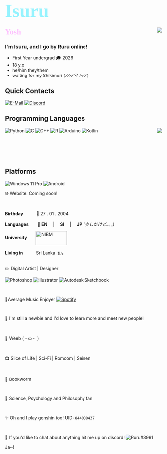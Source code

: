 <!-- Intro-->
# <b><div style="color:#96f3fe;font-family:'Bahnschrift';font-size:60px;align:centre">Isuru</div></b>

<img align="right" src="https://github-readme-stats.vercel.app/api?username=Isuru2701&count_private=true&text_color=ffffff&bg_color=DEG,02a4b5,b202b5&custom_title=Fr?&include_all_commits_disable=true&title_color=ffffff">


<b><div style="color:#fdc0fe;font-family:'Bahnschrift';font-size:25px">Yosh👋</div></b>


### I'm Isuru, and I go by **Ruru** online!

- First Year undergrad 🎓 2026
- 18 y.o 
- he/him they/them
- waiting for my Shikimori ( ⁄ ⁄>⁄ ▽ ⁄<⁄ ⁄ )

## Quick Contacts
[![E-Mail](https://img.shields.io/badge/Isuru-b202b5?style=flat-square&logo=gmail&logoColor=white&labelColor=b202b5)](mailto:isuruyahampath1@gmail.com)
[![Discord](https://img.shields.io/badge/Server-02a4b5?style=flat-square&logo=discord&logoColor=white&labelColor=02a4b5)](https://discord.gg/UBGgbrw)

<!--programming languages-->


## Programming Languages
![Python](https://img.shields.io/badge/-Python-02a4b5?style=flat-square&logo=python&logoColor=fff)
![C](https://img.shields.io/badge/-C-fdc0fd?style=flat-square&logo=C&logoColor=fff)
![C++](https://img.shields.io/badge/-C%2b%2b-e843e3?style=flat-square&logo=C%2b%2b&logoColor=fff)
<img align="right" src="https://github-readme-stats.vercel.app/api/top-langs?username=Isuru2701&hide_border=false&title_color=fff&bg_color=DEG,02a4b5,b202b5&text_color=ffffff&count_private=true&hide=TeX,HTML&layout=compact">
![R](https://img.shields.io/badge/-R-8c9aff?style=flat-square&logo=R&logoColor=fff)
![Arduino](https://img.shields.io/badge/-Arduino-3776ab?style=flat-square&logo=arduino&logoColor=fff)
![Kotlin](https://img.shields.io/badge/-Kotlin-c68cff?style=flat-square&logo=kotlin&logoColor=fff)


<br>
<br>
<br>
<br>

## Platforms
![Windows 11 Pro](https://img.shields.io/badge/Windows%2011%20Pro-02a4b5?style=flat&logo=windows&logoColor=ffffff)
![Android](https://img.shields.io/badge/Android-b202b5?style=flat&logo=android&logoColor=ffffff)


🌐 Website: Coming soon!

<br>

**Birthday**　　　🎂 27 . 01 . 2004 

**Languages**　　💬 **EN** 　|　 **SI**　 |　 **JP** *(少しだけど。。。)*

**University**　　[<img align="center" alt="NIBM" src="https://www.nibm.lk/wp-content/themes/nibm-theme-child/images/main-logo.svg" width="100" height="45">](https://www.nibm.lk/)

**Living in**　　　Sri Lanka [<img align="center" src="https://www.worldatlas.com/img/flag/lk-flag.jpg" width="25" height="16" alt=":flag_lk:">](https://goo.gl/maps/L619iNA4ZNupucj27)


<br>
✏️  Digital Artist | Designer

![Photoshop](https://img.shields.io/badge/-Ps-101112?style=flat-square&logo=adobe&logoColor=3a88e0)
![Illustrator](https://img.shields.io/badge/-Ai-101112?style=flat-square&logo=adobe&logoColor=e0823f)
![Autodesk Sketchbook](https://img.shields.io/badge/-Autodesk%20Sketchbook-3b3a39?style=flat-square&logo=autodesk&logoColor=ed6445)

<br>


🎵Average Music Enjoyer  [![Spotify](https://img.shields.io/badge/Spotify-1DB954?style=flat&logo=spotify&logoColor=white&labelColor=1DB954)](https://open.spotify.com/user/20yg8tckyrqdgvbq3ozfd6q13?si=3f2aced22f494f5d)  

<!--Interests-->
<br>

📰  I'm still a newbie and I'd love to learn more and meet new people!
<br>


<br>

🍙  Weeb (・ω・ )

<br>

📺  Slice of Life |  Sci-Fi |  Romcom | Seinen

<br>

📙  Bookworm

<br>

🧪  Science, Psychology and Philosophy fan


<br>

✨  Oh and I play genshin too! UID: ``844008437``

<br>

🦜  If you'd like to chat about anything hit me up on discord!
![Ruru#3991](https://img.shields.io/badge/Ruru%233991-6832e3?style=flat-square&logo=discord&logoColor=white&labelColor=6832e3)

Ja~!



<!-->
